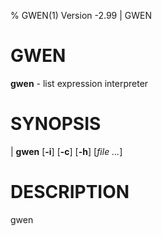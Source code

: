 % GWEN(1) Version -2.99 | GWEN

GWEN
====

**gwen** - list expression interpreter


SYNOPSIS
========

| **gwen** \[**-i**] \[**-c**] \[**-h**] \[_file_ _..._]


DESCRIPTION
===========

gwen
